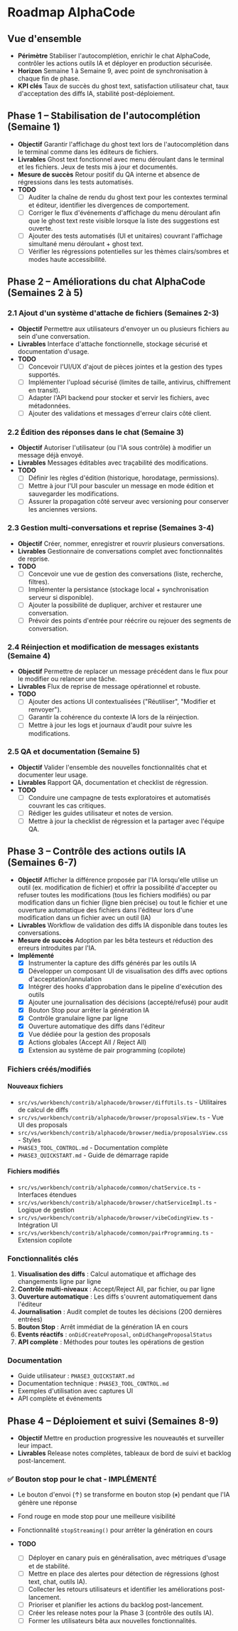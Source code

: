 # Roadmap AlphaCode

## Vue d'ensemble
- **Périmètre** Stabiliser l'autocomplétion, enrichir le chat AlphaCode, contrôler les actions outils IA et déployer en production sécurisée.
- **Horizon** Semaine 1 à Semaine 9, avec point de synchronisation à chaque fin de phase.
- **KPI clés** Taux de succès du ghost text, satisfaction utilisateur chat, taux d'acceptation des diffs IA, stabilité post-déploiement.

## Phase 1 – Stabilisation de l'autocomplétion (Semaine 1)
- **Objectif** Garantir l'affichage du ghost text lors de l'autocomplétion dans le terminal comme dans les éditeurs de fichiers.
- **Livrables** Ghost text fonctionnel avec menu déroulant dans le terminal et les fichiers. Jeux de tests mis à jour et documentés.
- **Mesure de succès** Retour positif du QA interne et absence de régressions dans les tests automatisés.
- **TODO**
  - [ ] Auditer la chaîne de rendu du ghost text pour les contextes terminal et éditeur, identifier les divergences de comportement.
  - [ ] Corriger le flux d'événements d'affichage du menu déroulant afin que le ghost text reste visible lorsque la liste des suggestions est ouverte.
  - [ ] Ajouter des tests automatisés (UI et unitaires) couvrant l'affichage simultané menu déroulant + ghost text.
  - [ ] Vérifier les régressions potentielles sur les thèmes clairs/sombres et modes haute accessibilité.

## Phase 2 – Améliorations du chat AlphaCode (Semaines 2 à 5)

### 2.1 Ajout d'un système d'attache de fichiers (Semaines 2-3)
- **Objectif** Permettre aux utilisateurs d'envoyer un ou plusieurs fichiers au sein d'une conversation.
- **Livrables** Interface d'attache fonctionnelle, stockage sécurisé et documentation d'usage.
- **TODO**
  - [ ] Concevoir l'UI/UX d'ajout de pièces jointes et la gestion des types supportés.
  - [ ] Implémenter l'upload sécurisé (limites de taille, antivirus, chiffrement en transit).
  - [ ] Adapter l'API backend pour stocker et servir les fichiers, avec métadonnées.
  - [ ] Ajouter des validations et messages d'erreur clairs côté client.

### 2.2 Édition des réponses dans le chat (Semaine 3)
- **Objectif** Autoriser l'utilisateur (ou l'IA sous contrôle) à modifier un message déjà envoyé.
- **Livrables** Messages éditables avec traçabilité des modifications.
- **TODO**
  - [ ] Définir les règles d'édition (historique, horodatage, permissions).
  - [ ] Mettre à jour l'UI pour basculer un message en mode édition et sauvegarder les modifications.
  - [ ] Assurer la propagation côté serveur avec versioning pour conserver les anciennes versions.

### 2.3 Gestion multi-conversations et reprise (Semaines 3-4)
- **Objectif** Créer, nommer, enregistrer et rouvrir plusieurs conversations.
- **Livrables** Gestionnaire de conversations complet avec fonctionnalités de reprise.
- **TODO**
  - [ ] Concevoir une vue de gestion des conversations (liste, recherche, filtres).
  - [ ] Implémenter la persistance (stockage local + synchronisation serveur si disponible).
  - [ ] Ajouter la possibilité de dupliquer, archiver et restaurer une conversation.
  - [ ] Prévoir des points d'entrée pour réécrire ou rejouer des segments de conversation.

### 2.4 Réinjection et modification de messages existants (Semaine 4)
- **Objectif** Permettre de replacer un message précédent dans le flux pour le modifier ou relancer une tâche.
- **Livrables** Flux de reprise de message opérationnel et robuste.
- **TODO**
  - [ ] Ajouter des actions UI contextualisées ("Réutiliser", "Modifier et renvoyer").
  - [ ] Garantir la cohérence du contexte IA lors de la réinjection.
  - [ ] Mettre à jour les logs et journaux d'audit pour suivre les modifications.

### 2.5 QA et documentation (Semaine 5)
- **Objectif** Valider l'ensemble des nouvelles fonctionnalités chat et documenter leur usage.
- **Livrables** Rapport QA, documentation et checklist de régression.
- **TODO**
  - [ ] Conduire une campagne de tests exploratoires et automatisés couvrant les cas critiques.
  - [ ] Rédiger les guides utilisateur et notes de version.
  - [ ] Mettre à jour la checklist de régression et la partager avec l'équipe QA.

## Phase 3 – Contrôle des actions outils IA (Semaines 6-7) 
- **Objectif** Afficher la différence proposée par l'IA lorsqu'elle utilise un outil (ex. modification de fichier) et offrir la possibilité d'accepter ou refuser toutes les modifications (tous les fichiers modifiés) ou par modification dans un fichier (ligne bien précise) ou tout le fichier et une ouverture automatique des fichiers dans l'éditeur lors d'une modification dans un fichier avec un outil (IA)
- **Livrables** Workflow de validation des diffs IA disponible dans toutes les conversations.
- **Mesure de succès** Adoption par les bêta testeurs et réduction des erreurs introduites par l'IA.
- **Implémenté**
  - [x] Instrumenter la capture des diffs générés par les outils IA
  - [x] Développer un composant UI de visualisation des diffs avec options d'acceptation/annulation
  - [x] Intégrer des hooks d'approbation dans le pipeline d'exécution des outils
  - [x] Ajouter une journalisation des décisions (accepté/refusé) pour audit
  - [x] Bouton Stop pour arrêter la génération IA
  - [x] Contrôle granulaire ligne par ligne
  - [x] Ouverture automatique des diffs dans l'éditeur
  - [x] Vue dédiée pour la gestion des proposals
  - [x] Actions globales (Accept All / Reject All)
  - [x] Extension au système de pair programming (copilote)

### Fichiers créés/modifiés

#### Nouveaux fichiers
- `src/vs/workbench/contrib/alphacode/browser/diffUtils.ts` - Utilitaires de calcul de diffs
- `src/vs/workbench/contrib/alphacode/browser/proposalsView.ts` - Vue UI des proposals
- `src/vs/workbench/contrib/alphacode/browser/media/proposalsView.css` - Styles
- `PHASE3_TOOL_CONTROL.md` - Documentation complète
- `PHASE3_QUICKSTART.md` - Guide de démarrage rapide

#### Fichiers modifiés
- `src/vs/workbench/contrib/alphacode/common/chatService.ts` - Interfaces étendues
- `src/vs/workbench/contrib/alphacode/browser/chatServiceImpl.ts` - Logique de gestion
- `src/vs/workbench/contrib/alphacode/browser/vibeCodingView.ts` - Intégration UI
- `src/vs/workbench/contrib/alphacode/common/pairProgramming.ts` - Extension copilote

### Fonctionnalités clés
1. **Visualisation des diffs** : Calcul automatique et affichage des changements ligne par ligne
2. **Contrôle multi-niveaux** : Accept/Reject All, par fichier, ou par ligne
3. **Ouverture automatique** : Les diffs s'ouvrent automatiquement dans l'éditeur
4. **Journalisation** : Audit complet de toutes les décisions (200 dernières entrées)
5. **Bouton Stop** : Arrêt immédiat de la génération IA en cours
6. **Events réactifs** : `onDidCreateProposal`, `onDidChangeProposalStatus`
7. **API complète** : Méthodes pour toutes les opérations de gestion

### Documentation
- Guide utilisateur : `PHASE3_QUICKSTART.md`
- Documentation technique : `PHASE3_TOOL_CONTROL.md`
- Exemples d'utilisation avec captures UI
- API complète et événements

## Phase 4 – Déploiement et suivi (Semaines 8-9)
- **Objectif** Mettre en production progressive les nouveautés et surveiller leur impact.
- **Livrables** Release notes complètes, tableaux de bord de suivi et backlog post-lancement.

### ✅ Bouton stop pour le chat - IMPLÉMENTÉ
- Le bouton d'envoi (↑) se transforme en bouton stop (⏸) pendant que l'IA génère une réponse
- Fond rouge en mode stop pour une meilleure visibilité
- Fonctionnalité `stopStreaming()` pour arrêter la génération en cours

- **TODO**
  - [ ] Déployer en canary puis en généralisation, avec métriques d'usage et de stabilité.
  - [ ] Mettre en place des alertes pour détection de régressions (ghost text, chat, outils IA).
  - [ ] Collecter les retours utilisateurs et identifier les améliorations post-lancement.
  - [ ] Prioriser et planifier les actions du backlog post-lancement.
  - [ ] Créer les release notes pour la Phase 3 (contrôle des outils IA).
  - [ ] Former les utilisateurs bêta aux nouvelles fonctionnalités.
